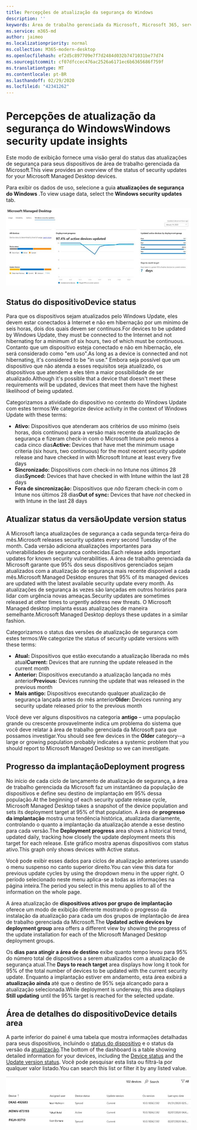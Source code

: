 ```yaml
---
title: Percepções de atualização da segurança do Windows
description: ''
keywords: Área de trabalho gerenciada da Microsoft, Microsoft 365, serviço, documentação
ms.service: m365-md
author: jaimeo
ms.localizationpriority: normal
ms.collection: M365-modern-desktop
ms.openlocfilehash: ef2d5c897709e7f7d2484d032b7471031be77d74
ms.sourcegitcommit: cf07dfccec476ac2526a6171ec6b6365686f759f
ms.translationtype: MT
ms.contentlocale: pt-BR
ms.lasthandoff: 02/29/2020
ms.locfileid: "42341262"
---
```

# <a name="windows-security-update-insights"></a><span data-ttu-id="7dd23-103">Percepções de atualização da segurança do Windows</span><span class="sxs-lookup"><span data-stu-id="7dd23-103">Windows security update insights</span></span>
<span data-ttu-id="7dd23-104">Este modo de exibição fornece uma visão geral do status das atualizações de segurança para seus dispositivos de área de trabalho gerenciada da Microsoft.</span><span class="sxs-lookup"><span data-stu-id="7dd23-104">This view provides an overview of the status of security updates for your Microsoft Managed Desktop devices.</span></span> 

<span data-ttu-id="7dd23-105">Para exibir os dados de uso, selecione a guia <strong>atualizações de segurança do Windows</strong> .</span><span class="sxs-lookup"><span data-stu-id="7dd23-105">To view usage data, select the <strong>Windows security updates</strong> tab.</span></span>

![Painel de atualizações de segurança do Windows: barras de gráfico de status do dispositivo e versão de atualização na coluna à esquerda, atualizar o progresso da implantação ao longo do tempo na coluna central e a porcentagem de dispositivos ativos por grupo de implantação, bem como o número de dias obtidos para chegar à implantação de 95% destino na coluna direita.](../../media/update-insights.jpg)

## <a name="device-status"></a><span data-ttu-id="7dd23-107">Status do dispositivo</span><span class="sxs-lookup"><span data-stu-id="7dd23-107">Device status</span></span>

<span data-ttu-id="7dd23-108">Para que os dispositivos sejam atualizados pelo Windows Update, eles devem estar conectados à Internet e não em hibernação por um mínimo de seis horas, dois dos quais devem ser contínuos.</span><span class="sxs-lookup"><span data-stu-id="7dd23-108">For devices to be updated by Windows Update, they must be connected to the Internet and not hibernating for a minimum of six hours, two of which must be continuous.</span></span> <span data-ttu-id="7dd23-109">Contanto que um dispositivo esteja conectado e não em hibernação, ele será considerado como "em uso".</span><span class="sxs-lookup"><span data-stu-id="7dd23-109">As long as a device is connected and not hibernating, it's considered to be "in use."</span></span> <span data-ttu-id="7dd23-110">Embora seja possível que um dispositivo que não atenda a esses requisitos seja atualizado, os dispositivos que atendem a eles têm a maior possibilidade de ser atualizado.</span><span class="sxs-lookup"><span data-stu-id="7dd23-110">Although it's possible that a device that doesn't meet these requirements will be updated, devices that meet them have the highest likelihood of being updated.</span></span> 

<span data-ttu-id="7dd23-111">Categorizamos a atividade do dispositivo no contexto do Windows Update com estes termos:</span><span class="sxs-lookup"><span data-stu-id="7dd23-111">We categorize device activity in the context of Windows Update with these terms:</span></span>

- <span data-ttu-id="7dd23-112"><strong>Ativo:</strong> Dispositivos que atenderam aos critérios de uso mínimo (seis horas, dois contínuos) para a versão mais recente da atualização de segurança e fizeram check-in com o Microsoft Intune pelo menos a cada cinco dias</span><span class="sxs-lookup"><span data-stu-id="7dd23-112"><strong>Active:</strong> Devices that have met the minimum usage criteria (six hours, two continuous) for the most recent security update release and have checked in with Microsoft Intune at least every five days</span></span>
- <span data-ttu-id="7dd23-113"><strong>Sincronizado:</strong> Dispositivos com check-in no Intune nos últimos 28 dias</span><span class="sxs-lookup"><span data-stu-id="7dd23-113"><strong>Synced:</strong> Devices that have checked in with Intune within the last 28 days</span></span>
- <span data-ttu-id="7dd23-114"><strong>Fora de sincronização:</strong> Dispositivos que <i>não</i> fizeram check-in com o Intune nos últimos 28 dias</span><span class="sxs-lookup"><span data-stu-id="7dd23-114"><strong>Out of sync:</strong> Devices that have <i>not</i> checked in with Intune in the last 28 days</span></span>




## <a name="update-version-status"></a><span data-ttu-id="7dd23-115">Atualizar status da versão</span><span class="sxs-lookup"><span data-stu-id="7dd23-115">Update version status</span></span>

<span data-ttu-id="7dd23-116">A Microsoft lança atualizações de segurança a cada segunda terça-feira do mês.</span><span class="sxs-lookup"><span data-stu-id="7dd23-116">Microsoft releases security updates every second Tuesday of the month.</span></span> <span data-ttu-id="7dd23-117">Cada versão adiciona atualizações importantes para vulnerabilidades de segurança conhecidas.</span><span class="sxs-lookup"><span data-stu-id="7dd23-117">Each release adds important updates for known security vulnerabilities.</span></span> <span data-ttu-id="7dd23-118">A área de trabalho gerenciada da Microsoft garante que 95% dos seus dispositivos gerenciados sejam atualizados com a atualização de segurança mais recente disponível a cada mês.</span><span class="sxs-lookup"><span data-stu-id="7dd23-118">Microsoft Managed Desktop ensures that 95% of its managed devices are updated with the latest available security update every month.</span></span> <span data-ttu-id="7dd23-119">As atualizações de segurança às vezes são lançadas em outros horários para lidar com urgência novas ameaças.</span><span class="sxs-lookup"><span data-stu-id="7dd23-119">Security updates are sometimes released at other times to urgently address new threats.</span></span> <span data-ttu-id="7dd23-120">O Microsoft Managed desktop implanta essas atualizações de maneira semelhante.</span><span class="sxs-lookup"><span data-stu-id="7dd23-120">Microsoft Managed Desktop deploys these updates in a similar fashion.</span></span>

<span data-ttu-id="7dd23-121">Categorizamos o status das versões de atualização de segurança com estes termos:</span><span class="sxs-lookup"><span data-stu-id="7dd23-121">We categorize the status of security update versions with these terms:</span></span>

- <span data-ttu-id="7dd23-122"><strong>Atual:</strong> Dispositivos que estão executando a atualização liberada no mês atual</span><span class="sxs-lookup"><span data-stu-id="7dd23-122"><strong>Current:</strong> Devices that are running the update released in the current month</span></span>
- <span data-ttu-id="7dd23-123"><strong>Anterior:</strong> Dispositivos executando a atualização lançada no mês anterior</span><span class="sxs-lookup"><span data-stu-id="7dd23-123"><strong>Previous:</strong> Devices running the update that was released in the previous month</span></span>
- <span data-ttu-id="7dd23-124"><strong>Mais antigo:</strong> Dispositivos executando qualquer atualização de segurança lançada antes do mês anterior</span><span class="sxs-lookup"><span data-stu-id="7dd23-124"><strong>Older:</strong> Devices running any security update released prior to the previous month</span></span>

<span data-ttu-id="7dd23-125">Você deve ver alguns dispositivos na categoria <strong>antigo</strong> – uma população grande ou crescente provavelmente indica um problema do sistema que você deve relatar à área de trabalho gerenciada da Microsoft para que possamos investigar.</span><span class="sxs-lookup"><span data-stu-id="7dd23-125">You should see few devices in the <strong>Older</strong> category--a large or growing population probably indicates a systemic problem that you should report to Microsoft Managed Desktop so we can investigate.</span></span>


## <a name="deployment-progress"></a><span data-ttu-id="7dd23-126">Progresso da implantação</span><span class="sxs-lookup"><span data-stu-id="7dd23-126">Deployment progress</span></span>

<span data-ttu-id="7dd23-127">No início de cada ciclo de lançamento de atualização de segurança, a área de trabalho gerenciada da Microsoft faz um instantâneo da população de dispositivos e define seu destino de implantação em 95% dessa população.</span><span class="sxs-lookup"><span data-stu-id="7dd23-127">At the beginning of each security update release cycle, Microsoft Managed Desktop takes a snapshot of the device population and sets its deployment target at 95% of that population.</span></span> <span data-ttu-id="7dd23-128">A área de <strong>progresso da implantação</strong> mostra uma tendência histórica, atualizada diariamente, controlando o quanto a implantação da atualização atende a esse destino para cada versão.</span><span class="sxs-lookup"><span data-stu-id="7dd23-128">The <strong>Deployment progress</strong> area shows a historical trend, updated daily, tracking how closely the update deployment meets this target for each release.</span></span> <span data-ttu-id="7dd23-129">Este gráfico mostra apenas dispositivos com status ativo.</span><span class="sxs-lookup"><span data-stu-id="7dd23-129">This graph only shows devices with Active status.</span></span>

<span data-ttu-id="7dd23-130">Você pode exibir esses dados para ciclos de atualização anteriores usando o menu suspenso no canto superior direito.</span><span class="sxs-lookup"><span data-stu-id="7dd23-130">You can view this data for previous update cycles by using the dropdown menu in the upper right.</span></span> <span data-ttu-id="7dd23-131">O período selecionado neste menu aplica-se a todas as informações na página inteira.</span><span class="sxs-lookup"><span data-stu-id="7dd23-131">The period you select in this menu applies to all of the information on the whole page.</span></span>

<span data-ttu-id="7dd23-132">A área atualização de <strong>dispositivos ativos por grupo de implantação</strong> oferece um modo de exibição diferente mostrando o progresso da instalação da atualização para cada um dos grupos de implantação de área de trabalho gerenciada da Microsoft.</span><span class="sxs-lookup"><span data-stu-id="7dd23-132">The <strong>Updated active devices by deployment group</strong> area offers a different view by showing the progress of the update installation for each of the Microsoft Managed Desktop deployment groups.</span></span>

<span data-ttu-id="7dd23-133">Os <strong>dias para atingir a área de destino</strong> exibe quanto tempo levou para 95% do número total de dispositivos a serem atualizados com a atualização de segurança atual.</span><span class="sxs-lookup"><span data-stu-id="7dd23-133">The <strong>Days to reach target</strong> area displays how long it took for 95% of the total number of devices to be updated with the current security update.</span></span> <span data-ttu-id="7dd23-134">Enquanto a implantação estiver em andamento, esta área exibirá a <strong>atualização ainda</strong> até que o destino de 95% seja alcançado para a atualização selecionada.</span><span class="sxs-lookup"><span data-stu-id="7dd23-134">While deployment is underway, this area displays <strong>Still updating</strong> until the 95% target is reached for the selected update.</span></span>

## <a name="device-details-area"></a><span data-ttu-id="7dd23-135">Área de detalhes do dispositivo</span><span class="sxs-lookup"><span data-stu-id="7dd23-135">Device details area</span></span>

<span data-ttu-id="7dd23-136">A parte inferior do painel é uma tabela que mostra informações detalhadas para seus dispositivos, incluindo o [status do dispositivo](#device-status) e o status da versão da [atualização](#update-version-status).</span><span class="sxs-lookup"><span data-stu-id="7dd23-136">The bottom of the dashboard is a table showing detailed information for your devices, including the [Device status](#device-status) and the [Update version status](#update-version-status).</span></span> <span data-ttu-id="7dd23-137">Você pode pesquisar esta lista ou filtrá-la por qualquer valor listado.</span><span class="sxs-lookup"><span data-stu-id="7dd23-137">You can search this list or filter it by any listed value.</span></span>


![Tabela de detalhes do dispositivo mostrando colunas para nome do dispositivo, usuário atribuído, status do dispositivo, versão da atualização, versão do sistema operacional e a data em que o dispositivo foi sincronizado pela última vez.](../../media/security-update-insights-device-table-sterile.png)
